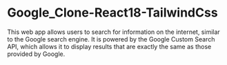 # Google_Clone-React18-TailwindCss
This web app allows users to search for information on the internet, similar to the Google search engine. It is powered by the Google Custom Search API, which allows it to display results that are exactly the same as those provided by Google. 
